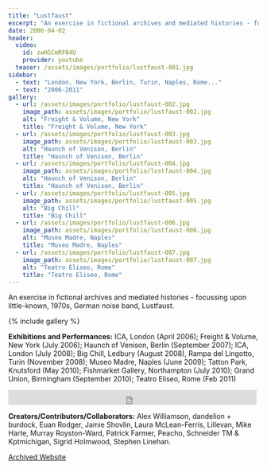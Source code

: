 ```yaml
---
title: "Lustfaust"
excerpt: "An exercise in fictional archives and mediated histories - focussing upon little-known, 1970s, German noise band, Lustfaust."
date: 2006-04-02
header:
  video:
    id: zwHSCmRF84U
    provider: youtube
  teaser: /assets/images/portfolio/lustfaust-001.jpg
sidebar:
  - text: "London, New York, Berlin, Turin, Naples, Rome..."
  - text: "2006-2011"
gallery:
  - url: /assets/images/portfolio/lustfaust-002.jpg
    image_path: assets/images/portfolio/lustfaust-002.jpg
    alt: "Freight & Volume, New York"
    title: "Freight & Volume, New York"
  - url: /assets/images/portfolio/lustfaust-003.jpg
    image_path: assets/images/portfolio/lustfaust-003.jpg
    alt: "Haunch of Venison, Berlin"
    title: "Haunch of Venison, Berlin"
  - url: /assets/images/portfolio/lustfaust-004.jpg
    image_path: assets/images/portfolio/lustfaust-004.jpg
    alt: "Haunch of Venison, Berlin"
    title: "Haunch of Venison, Berlin"
  - url: /assets/images/portfolio/lustfaust-005.jpg
    image_path: assets/images/portfolio/lustfaust-005.jpg
    alt: "Big Chill"
    title: "Big Chill"
  - url: /assets/images/portfolio/lustfaust-006.jpg
    image_path: assets/images/portfolio/lustfaust-006.jpg
    alt: "Museo Madre, Naples"
    title: "Museo Madre, Naples"
  - url: /assets/images/portfolio/lustfaust-007.jpg
    image_path: assets/images/portfolio/lustfaust-007.jpg
    alt: "Teatro Eliseo, Rome"
    title: "Teatro Eliseo, Rome"
---
```

An exercise in fictional archives and mediated histories - focussing upon little-known, 1970s, German noise band, Lustfaust.

{% include gallery %}

__Exhibitions and Performances:__ ICA, London (April 2006); Freight & Volume, New York (July 2006); Haunch of Venison, Berlin (September 2007); ICA, London (July 2008); Big Chill, Ledbury (August 2008), Rampa del Lingotto, Turin (November 2008); Museo Madre, Naples (June 2009); Tatton Park, Knutsford (May 2010); Fishmarket Gallery, Northampton (July 2010); Grand Union, Birmingham (September 2010); Teatro Eliseo, Rome (Feb 2011)

<iframe src="https://archive.org/embed/Lustfaust-BitteNichtBiegen" width="500" height="30" frameborder="0" webkitallowfullscreen="true" mozallowfullscreen="true" allowfullscreen></iframe>

__Creators/Contributors/Collaborators:__ Alex Williamson, dandelion + burdock, Euan Rodger, Jamie Shovlin, Laura McLean-Ferris, Lillevan, Mike Harte, Murray Royston-Ward, Patrick Farmer, Peacho, Schneider TM & Kptmichigan, Sigrid Holmwood, Stephen Linehan.

[Archived Website](https://web.archive.org/web/20120205092547/http://lustfaust.com:80/index.php)

